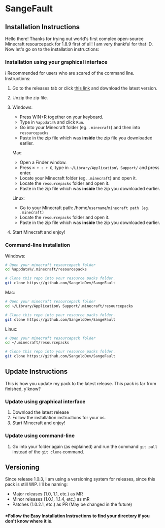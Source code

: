 # SangeFault

## Installation Instructions
Hello there! Thanks for trying out world's first complex open-source Minecraft resourcepack for 1.8.9 first of all! I am very thankful for that :D.
Now let's go on to the installation instructions:

### Installation using your graphical interface
ℹ️ Recommended for users who are scared of the command line.
Instructions:
1. Go to the releases tab or click [this link](https://github.com/SangeloDev/SangeFault/releases) and download the latest version.
2. Unzip the zip file.
3. Windows:
    - Press WIN+R together on your keyboard.
    - Type in `%appdata%` and click `Run`.
    - Go into your Minecraft folder (eg. `.minecraft`) and then into `resourcepacks`
    - Paste in the zip file which was **inside** the zip file you downloaded earlier.

   Mac:
    - Open a Finder window.
    - Press `⌘ + ⇧ + G`, type in `~/Library/Application\ Support/` and press enter.
    - Locate your Minecraft folder (eg. `.minecraft`) and open it.
    - Locate the `resourcepacks` folder and open it.
    - Paste in the zip file which was **inside** the zip you downloaded earlier.
    
   Linux:
    - Go to your Minecraft path: /home/`username`/`minecraft path (eg. .minecraft)`
    - Locate the `resourcepacks` folder and open it.
    - Paste in the zip file which was **inside** the zip you downloaded earlier.
4. Start Minecraft and enjoy!
    
### Command-line installation
Windows:
```bash
# Open your minecraft resourcepack folder
cd %appdata%/.minecraft/resourcepacks

# Clone this repo into your resource packs folder.
git clone https://github.com/SangeloDev/SangeFault
```

Mac:
```bash
# Open your minecraft resourcepack folder
cd ~/Library/Application\ Support/.minecraft/resourcepacks

# Clone this repo into your resource packs folder.
git clone https://github.com/SangeloDev/SangeFault
```

Linux:
```bash
# Open your minecraft resourcepack folder
cd ~/.minecraft/resourcepacks

# Clone this repo into your resource packs folder.
git clone https://github.com/SangeloDev/SangeFault
```

## Update Instructions
This is how you update my pack to the latest release. This pack is far from finished, y'know?
### Update using graphical interface
1. Download the latest release
2. Follow the installation instructions for your os.
3. Start Minecraft and enjoy!

### Update using command-line
1. Go into your folder again (as explained) and run the command `git pull` instead of the `git clone` command.

## Versioning
Since release 1.0.3, I am using a versioning system for releases, since this pack is still WIP.
I'll be naming:
- Major releases (1.0, 1.1, etc.) as MR
- Minor releases (1.0.1, 1.1.4, etc.) as mR
- Patches (1.0.2.1, etc.) as PR
(May be changed in the future)

#### *Follow the Easy Installation Instructions to find your directory if you don't know where it is.
